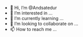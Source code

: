 - 👋 Hi, I’m @Andsatedur
- 👀 I’m interested in ...
- 🌱 I’m currently learning ...
- 💞️ I’m looking to collaborate on ...
- 📫 How to reach me ...

<!---
Andsatedur/Andsatedur is a ✨ special ✨ repository because its `README.md` (this file) appears on your GitHub profile.
You can click the Preview link to take a look at your changes.
--->
